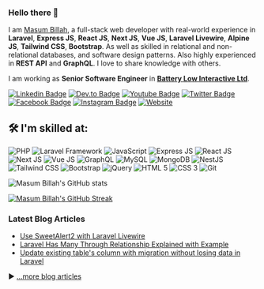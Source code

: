 ### Hello there 👋


I am [Masum Billah](https://masumbillah.github.io/portfolio), a full-stack web developer with real-world experience in **Laravel**, **Express JS**, **React JS**, **Next JS**, **Vue JS**, **Laravel Livewire**, **Alpine JS**, **Tailwind CSS**, **Bootstrap**. As well as skilled in relational and non-relational databases, and software design patterns. Also highly experienced in **REST API** and **GraphQL**. I love to share knowledge with others.

I am working as **Senior Software Engineer** in [**Battery Low Interactive Ltd**](https://batterylowinteractive.com/).


[![Linkedin Badge](https://img.shields.io/badge/mbillah-0077B5?style=for-the-badge&logo=linkedin&logoColor=white&link=https://www.linkedin.com/in/mbillah-cse/)](https://www.linkedin.com/in/mbillah-cse/)
[![Dev.to Badge](https://img.shields.io/badge/Masum%20Billah-0A0A0A?style=for-the-badge&logo=devdotto&logoColor=white&link=https://dev.to/masumbillah/)](https://dev.to/masumbillah)
[![Youtube Badge](https://img.shields.io/badge/Masum%20Billah-FF0000?style=for-the-badge&logo=youtube&logoColor=white&link=https://www.youtube.com/masumbillahcse)](https://www.youtube.com/masumbillahcse)
[![Twitter Badge](https://img.shields.io/badge/masum%20Billah-1DA1F2?style=for-the-badge&logo=twitter&logoColor=white&link=https://twitter.com/mbillah.cse/)](https://twitter.com/mbillah.cse/)
[![Facebook Badge](https://img.shields.io/badge/M%20Billah-1877F2?style=for-the-badge&logo=facebook&logoColor=white&link=https://www.facebook.com/mbillah.cse/)](https://www.facebook.com/mbillah.cse/)
[![Instagram Badge](https://img.shields.io/badge/Masum%20Billah-E4405F?style=for-the-badge&logo=instagram&logoColor=white&link=https://instagram.com/masumbillah.cse/)](https://instagram.com/masumbillah.cse)
[![Website](https://img.shields.io/badge/website-000000?style=for-the-badge&logo=About.me&logoColor=white&link=https://masumbillah.github.io/portfolio/)](https://masumbillah.github.io/portfolio)

## 🛠️ I'm skilled at:

![PHP](https://img.shields.io/badge/PHP-777BB4?style=for-the-badge&logo=php&logoColor=white)
![Laravel Framework](https://img.shields.io/badge/Laravel-FF2D20?style=for-the-badge&logo=laravel&logoColor=white)
![JavaScript](https://img.shields.io/badge/javascript-%23323330.svg?style=for-the-badge&logo=javascript&logoColor=%23F7DF1E)
![Express JS](https://img.shields.io/badge/Express.js-404D59?style=for-the-badge)
![React JS](https://img.shields.io/badge/ReactJs-61DAFB?logo=react&logoColor=white&style=for-the-badge)
![Next JS](https://img.shields.io/badge/next.js-000000?style=for-the-badge&logo=nextdotjs&logoColor=white)
![Vue JS](https://img.shields.io/badge/Vue.js-35495E?style=for-the-badge&logo=vue.js&logoColor=4FC08D)
![GraphQL](https://img.shields.io/badge/-GraphQL-E10098?style=for-the-badge&logo=graphql&logoColor=white)
![MySQL](https://img.shields.io/badge/mysql-%2300f.svg?style=for-the-badge&logo=mysql&logoColor=white)
![MongoDB](https://img.shields.io/badge/MongoDB-%234ea94b.svg?style=for-the-badge&logo=mongodb&logoColor=white)
![NestJS](https://img.shields.io/badge/nestjs-%23E0234E.svg?style=for-the-badge&logo=nestjs&logoColor=white)
![Tailwind CSS](https://img.shields.io/badge/Tailwind_CSS-38B2AC?style=for-the-badge&logo=tailwind-css&logoColor=white)
![Bootstrap](https://img.shields.io/badge/Bootstrap-563D7C?style=for-the-badge&logo=bootstrap&logoColor=white)
![jQuery](https://img.shields.io/badge/jquery-%230769AD.svg?style=for-the-badge&logo=jquery&logoColor=white)
![HTML 5](https://img.shields.io/badge/HTML5-E34F26?style=for-the-badge&logo=html5&logoColor=white)
![CSS 3](https://img.shields.io/badge/CSS3-1572B6?style=for-the-badge&logo=css3&logoColor=white)
![Git](https://img.shields.io/badge/GIT-E44C30?style=for-the-badge&logo=git&logoColor=white)

![Masum Billah's GitHub stats](https://github-readme-stats.vercel.app/api?username=masumbillah&show_icons=true&theme=radical)

[![Masum Billah's GitHub Streak](https://streak-stats.demolab.com?user=masumbillah&theme=radical)](https://git.io/streak-stats)


### Latest Blog Articles
<!-- BLOG-POST-LIST:START -->
- [Use SweetAlert2 with Laravel Livewire](https://dev.to/mahmudulhsn/use-sweetalert2-with-laravel-livewire-49ij)
- [Laravel Has Many Through Relationship Explained with Example](https://dev.to/mahmudulhsn/laravel-has-many-through-relationship-explained-with-example-22p4)
- [Update existing table&#39;s column with migration without losing data in Laravel](https://dev.to/mahmudulhsn/update-existing-table-with-migration-without-losing-in-data-in-laravel-fb1)
<!-- BLOG-POST-LIST:END -->

▶ [...more blog articles](https://dev.to/masumbillah/)
